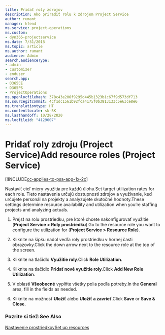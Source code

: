 ```yaml
---
title: Pridať roly zdrojov
description: Ako priradiť rolu k zdrojom Project Service
author: rumant
manager: kfend
ms.service: project-operations
ms.custom:
- dyn365-projectservice
ms.date: 7/31/2018
ms.topic: article
ms.author: rumant
audience: Admin
search.audienceType:
- admin
- customizer
- enduser
search.app:
- D365CE
- D365PS
- ProjectOperations
ms.openlocfilehash: 378c43e206f9295d445b1323b1c67f9d573df713
ms.sourcegitcommit: 4cf1dc1561b92fca4175f0b3813133c5e63ce8e6
ms.translationtype: HT
ms.contentlocale: sk-SK
ms.lasthandoff: 10/28/2020
ms.locfileid: "4129607"
---
```

# <a name="add-resource-roles-project-service"></a><span data-ttu-id="5aefe-103">Pridať roly zdroju (Project Service)</span><span class="sxs-lookup"><span data-stu-id="5aefe-103">Add resource roles (Project Service)</span></span>

[!INCLUDE[cc-applies-to-psa-app-1x-2x](../includes/cc-applies-to-psa-app-1x-2x.md)]

<span data-ttu-id="5aefe-104">Nastaviť cieľ miery využitia pre každú úlohu.</span><span class="sxs-lookup"><span data-stu-id="5aefe-104">Set target utilization rates for each role.</span></span> <span data-ttu-id="5aefe-105">Tieto nastavenia určujú dostupnosti zdrojov a využívanie, keď určujete personál na projekty a analyzujete skutočné hodnoty.</span><span class="sxs-lookup"><span data-stu-id="5aefe-105">These settings determine resource availability and utilization when you’re staffing projects and analyzing actuals.</span></span>  
  
1.  <span data-ttu-id="5aefe-106">Prejsť na rolu prostriedku, pre ktoré chcete nakonfigurovať využitie (**Project Service > Roly prostriedku**).</span><span class="sxs-lookup"><span data-stu-id="5aefe-106">Go to the resource role you want to configure the utilization for (**Project Service > Resource Role**).</span></span>  
  
2.  <span data-ttu-id="5aefe-107">Kliknite na šípku nadol vedľa roly prostriedku v hornej časti obrazovky.</span><span class="sxs-lookup"><span data-stu-id="5aefe-107">Click the down arrow next to the resource role at the top of the screen.</span></span>  
  
3.  <span data-ttu-id="5aefe-108">Kliknite na tlačidlo **Využitie roly**.</span><span class="sxs-lookup"><span data-stu-id="5aefe-108">Click **Role Utilization**.</span></span>  
  
4.  <span data-ttu-id="5aefe-109">Kliknite na tlačidlo **Pridať nové využitie roly**.</span><span class="sxs-lookup"><span data-stu-id="5aefe-109">Click **Add New Role Utilization**.</span></span>  
  
5.  <span data-ttu-id="5aefe-110">V oblasti **Všeobecné** vyplňte všetky polia podľa potreby.</span><span class="sxs-lookup"><span data-stu-id="5aefe-110">In the **General** area, fill in the fields as needed.</span></span>  
  
6.  <span data-ttu-id="5aefe-111">Kliknite na možnosť **Uložiť** alebo **Uložiť a zavrieť**.</span><span class="sxs-lookup"><span data-stu-id="5aefe-111">Click **Save** or **Save & Close**.</span></span>  
  
### <a name="see-also"></a><span data-ttu-id="5aefe-112">Pozrite si tiež:</span><span class="sxs-lookup"><span data-stu-id="5aefe-112">See Also</span></span>  
 [<span data-ttu-id="5aefe-113">Nastavenie prostriedkov</span><span class="sxs-lookup"><span data-stu-id="5aefe-113">Set up resources</span></span>](../psa/set-up-resources.md)
